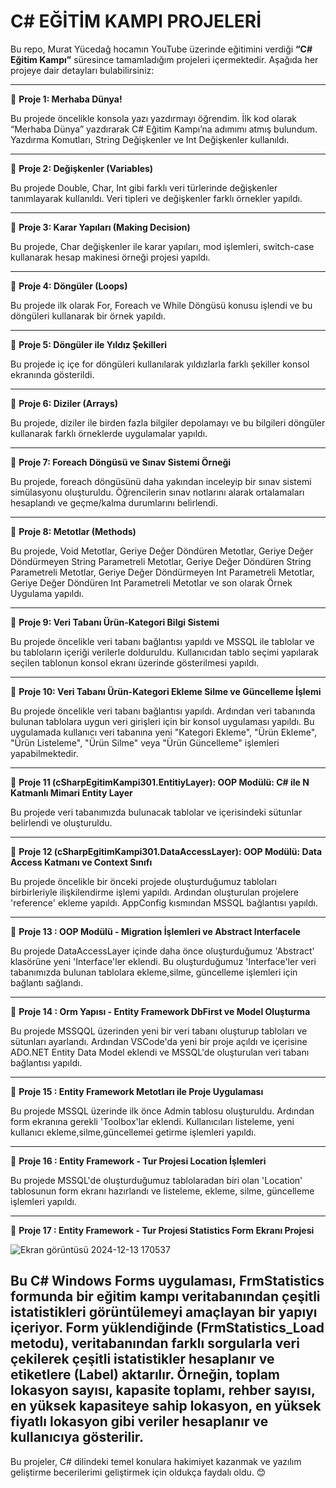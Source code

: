 # C# EĞİTİM KAMPI PROJELERİ  

Bu repo, Murat Yücedağ hocamın YouTube üzerinde eğitimini verdiği **“C# Eğitim Kampı”** süresince tamamladığım projeleri içermektedir. Aşağıda her projeye dair detayları bulabilirsiniz:  

---

📌 **Proje 1: Merhaba Dünya!** 

Bu projede öncelikle konsola yazı yazdırmayı öğrendim. İlk kod olarak “Merhaba Dünya” yazdırarak C# Eğitim Kampı’na adımımı atmış bulundum. Yazdırma Komutları, String Değişkenler ve Int Değişkenler kullanıldı. 

---

📌 **Proje 2: Değişkenler (Variables)**  

Bu projede Double, Char, Int gibi farklı veri türlerinde değişkenler tanımlayarak kullanıldı. Veri tipleri ve değişkenler farklı örnekler yapıldı.

---

📌 **Proje 3: Karar Yapıları (Making Decision)**  

Bu projede, Char değişkenler ile karar yapıları, mod işlemleri, switch-case kullanarak hesap makinesi örneği projesi yapıldı.  

---

📌 **Proje 4: Döngüler (Loops)**  

Bu projede ilk olarak For, Foreach ve While Döngüsü konusu işlendi ve bu döngüleri kullanarak bir örnek yapıldı.  

---

📌 **Proje 5: Döngüler ile Yıldız Şekilleri**  

Bu projede iç içe for döngüleri kullanılarak yıldızlarla farklı şekiller konsol ekranında gösterildi.

---

📌 **Proje 6: Diziler (Arrays)**  

Bu projede, diziler ile birden fazla bilgiler depolamayı ve bu bilgileri döngüler kullanarak farklı örneklerde uygulamalar yapıldı.

---

📌 **Proje 7: Foreach Döngüsü ve Sınav Sistemi Örneği**  

Bu projede, foreach döngüsünü daha yakından inceleyip bir sınav sistemi simülasyonu oluşturuldu. Öğrencilerin sınav notlarını alarak ortalamaları hesaplandı ve geçme/kalma durumlarını belirlendi.  

---

📌 **Proje 8: Metotlar (Methods)**  

Bu projede, Void Metotlar, Geriye Değer Döndüren Metotlar, Geriye Değer Döndürmeyen String Parametreli Metotlar, Geriye Değer Döndüren String Parametreli Metotlar, Geriye Değer Döndürmeyen Int Parametreli Metotlar,  Geriye Değer Döndüren Int Parametreli Metotlar ve son olarak Örnek Uygulama yapıldı.

---

📌 **Proje 9: Veri Tabanı Ürün-Kategori Bilgi Sistemi**  

Bu projede öncelikle veri tabanı bağlantısı yapıldı ve MSSQL ile tablolar ve bu tabloların içeriği verilerle dolduruldu. Kullanıcıdan tablo seçimi yapılarak seçilen tablonun konsol ekranı üzerinde gösterilmesi yapıldı.

---

📌 **Proje 10: Veri Tabanı Ürün-Kategori Ekleme Silme ve Güncelleme İşlemi**  

Bu projede öncelikle veri tabanı bağlantısı yapıldı. Ardından veri tabanında bulunan tablolara uygun veri girişleri için bir konsol uygulaması yapıldı. Bu uygulamada kullanıcı veri tabanına yeni "Kategori Ekleme", "Ürün Ekleme", "Ürün Listeleme", "Ürün Silme" veya "Ürün Güncelleme" işlemleri yapabilmektedir.

---

📌 **Proje 11 (cSharpEgitimKampi301.EntitiyLayer): OOP Modülü: C# ile N Katmanlı Mimari Entity Layer**  

Bu projede veri tabanımızda bulunacak tablolar ve içerisindeki sütunlar belirlendi ve oluşturuldu.

---

📌 **Proje 12 (cSharpEgitimKampi301.DataAccessLayer): OOP Modülü: Data Access Katmanı ve Context Sınıfı**  

Bu projede öncelikle bir önceki projede oluşturduğumuz tabloları birbirleriyle ilişkilendirme işlemi yapıldı. Ardından oluşturulan projelere 'reference' ekleme yapıldı. AppConfig kısmından MSSQL bağlantısı yapıldı.

---
📌 **Proje 13 : OOP Modülü - Migration İşlemleri ve Abstract Interfacele**  

Bu projede DataAccessLayer içinde daha önce oluşturduğumuz 'Abstract' klasörüne yeni 'Interface'ler eklendi. Bu oluşturduğumuz 'Interface'ler veri tabanımızda bulunan tablolara ekleme,silme, güncelleme işlemleri için bağlantı sağlandı.

---
📌 **Proje 14 : Orm Yapısı - Entity Framework DbFirst ve Model Oluşturma**

Bu projede MSSQQL üzerinden yeni bir veri tabanı oluşturup tabloları ve sütunları ayarlandı. Ardından VSCode'da yeni bir proje açıldı ve içerisine ADO.NET Entity Data Model eklendi ve MSSQL'de oluşturulan veri tabanı bağlantısı yapıldı. 

---
📌 **Proje 15 : Entity Framework Metotları ile Proje Uygulaması**

Bu projede MSSQL üzerinde ilk önce Admin tablosu oluşturuldu. Ardından form ekranına gerekli 'Toolbox'lar eklendi. Kullanıcıları listeleme, yeni kullanıcı ekleme,silme,güncellemei getirme işlemleri yapıldı.

---
📌 **Proje 16 : Entity Framework - Tur Projesi Location İşlemleri**

Bu projede MSSQL'de oluşturduğumuz tablolaradan biri olan 'Location' tablosunun form ekranı hazırlandı ve listeleme, ekleme, silme, güncelleme işlemleri yapıldı.

---
📌 **Proje 17 : Entity Framework - Tur Projesi Statistics Form Ekranı Projesi**

![Ekran görüntüsü 2024-12-13 170537](https://github.com/user-attachments/assets/7d3c56d0-41f5-4ef5-ac3b-803915859219)

Bu C# Windows Forms uygulaması, FrmStatistics formunda bir eğitim kampı veritabanından çeşitli istatistikleri görüntülemeyi amaçlayan bir yapıyı içeriyor. Form yüklendiğinde (FrmStatistics_Load metodu), veritabanından farklı sorgularla veri çekilerek çeşitli istatistikler hesaplanır ve etiketlere (Label) aktarılır. Örneğin, toplam lokasyon sayısı, kapasite toplamı, rehber sayısı, en yüksek kapasiteye sahip lokasyon, en yüksek fiyatlı lokasyon gibi veriler hesaplanır ve kullanıcıya gösterilir. 
---
Bu projeler, C# dilindeki temel konulara hakimiyet kazanmak ve yazılım geliştirme becerilerimi geliştirmek için oldukça faydalı oldu. 😊  
